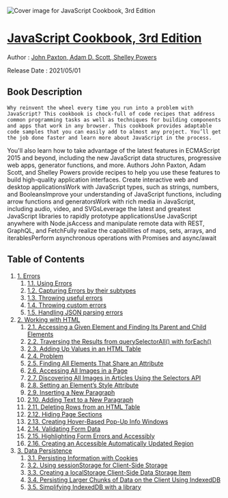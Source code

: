 ![Cover image for JavaScript Cookbook, 3rd Edition](https://imgdetail.ebookreading.net/cover/cover/20200920/EB9781492055747.jpg)

[JavaScript Cookbook, 3rd Edition](https://ebookreading.net/view/book/JavaScript+Cookbook%2C+3rd+Edition-EB9781492055747_1.html "JavaScript Cookbook, 3rd Edition")
====================================================================================================================

Author : [John Paxton](https://ebookreading.net/search/author/John+Paxton),[ 
            Adam D. Scott](https://ebookreading.net/search/author/+%0D%0A++++++++++++Adam+D.+Scott),[ 
            Shelley Powers](https://ebookreading.net/search/author/+%0D%0A++++++++++++Shelley+Powers)

Release Date : 2021/05/01

Book Description
-----------------


    
    Why reinvent the wheel every time you run into a problem with JavaScript? This cookbook is chock-full of code recipes that address common programming tasks as well as techniques for building components and apps that work in any browser. This cookbook provides adaptable code samples that you can easily add to almost any project. You’ll get the job done faster and learn more about JavaScript in the process.
You'll also learn how to take advantage of the latest features in ECMAScript 2015 and beyond, including the new JavaScript data structures, progressive web apps, generator functions, and more. Authors John Paxton, Adam Scott, and Shelley Powers provide recipes to help you use these features to build high-quality application interfaces.
Create interactive web and desktop applicationsWork with JavaScript types, such as strings, numbers, and BooleansImprove your understanding of JavaScript functions, including arrow functions and generatorsWork with rich media in JavaScript, including audio, video, and SVGsLeverage the latest and greatest JavaScript libraries to rapidly prototype applicationsUse JavaScript anywhere with Node.jsAccess and manipulate remote data with REST, GraphQL, and FetchFully realize the capabilities of maps, sets, arrays, and iterablesPerform asynchronous operations with Promises and async/await
  

Table of Contents
-----------------

1. [1. Errors](https://ebookreading.net/view/book/JavaScript+Cookbook%2C+3rd+Edition-EB9781492055747_4.html#ch04)
    1. [1.1. Using Errors](https://ebookreading.net/view/book/JavaScript+Cookbook%2C+3rd+Edition-EB9781492055747_4.html#idm45922463517960)
    1. [1.2. Capturing Errors by their subtypes](https://ebookreading.net/view/book/JavaScript+Cookbook%2C+3rd+Edition-EB9781492055747_4.html#idm45922463003192)
    1. [1.3. Throwing useful errors](https://ebookreading.net/view/book/JavaScript+Cookbook%2C+3rd+Edition-EB9781492055747_4.html#idm45922462876376)
    1. [1.4. Throwing custom errors](https://ebookreading.net/view/book/JavaScript+Cookbook%2C+3rd+Edition-EB9781492055747_4.html#idm45922461018648)
    1. [1.5. Handling JSON parsing errors](https://ebookreading.net/view/book/JavaScript+Cookbook%2C+3rd+Edition-EB9781492055747_4.html#idm45922460821192)
1. [2. Working with HTML](https://ebookreading.net/view/book/JavaScript+Cookbook%2C+3rd+Edition-EB9781492055747_5.html#ch13)
    1. [2.1. Accessing a Given Element and Finding Its Parent and Child Elements](https://ebookreading.net/view/book/JavaScript+Cookbook%2C+3rd+Edition-EB9781492055747_5.html#access_a_given_elem)
    1. [2.2. Traversing the Results from querySelectorAll() with forEach()](https://ebookreading.net/view/book/JavaScript+Cookbook%2C+3rd+Edition-EB9781492055747_5.html#traversing_results_)
    1. [2.3. Adding Up Values in an HTML Table](https://ebookreading.net/view/book/JavaScript+Cookbook%2C+3rd+Edition-EB9781492055747_5.html#adding-values)
    1. [2.4. Problem](https://ebookreading.net/view/book/JavaScript+Cookbook%2C+3rd+Edition-EB9781492055747_5.html#idm45922459923704)
    1. [2.5. Finding All Elements That Share an Attribute](https://ebookreading.net/view/book/JavaScript+Cookbook%2C+3rd+Edition-EB9781492055747_5.html#idm45922459438952)
    1. [2.6. Accessing All Images in a Page](https://ebookreading.net/view/book/JavaScript+Cookbook%2C+3rd+Edition-EB9781492055747_5.html#idm45922459274040)
    1. [2.7. Discovering All Images in Articles Using the Selectors API](https://ebookreading.net/view/book/JavaScript+Cookbook%2C+3rd+Edition-EB9781492055747_5.html#idm45922458967704)
    1. [2.8. Setting an Element’s Style Attribute](https://ebookreading.net/view/book/JavaScript+Cookbook%2C+3rd+Edition-EB9781492055747_5.html#idm45922458701208)
    1. [2.9. Inserting a New Paragraph](https://ebookreading.net/view/book/JavaScript+Cookbook%2C+3rd+Edition-EB9781492055747_5.html#new-paragraph)
    1. [2.10. Adding Text to a New Paragraph](https://ebookreading.net/view/book/JavaScript+Cookbook%2C+3rd+Edition-EB9781492055747_5.html#add-text-paragraph)
    1. [2.11. Deleting Rows from an HTML Table](https://ebookreading.net/view/book/JavaScript+Cookbook%2C+3rd+Edition-EB9781492055747_5.html#deleting_rows_from_)
    1. [2.12. Hiding Page Sections](https://ebookreading.net/view/book/JavaScript+Cookbook%2C+3rd+Edition-EB9781492055747_5.html#idm45922457934264)
    1. [2.13. Creating Hover-Based Pop-Up Info Windows](https://ebookreading.net/view/book/JavaScript+Cookbook%2C+3rd+Edition-EB9781492055747_5.html#creating_hover-base)
    1. [2.14. Validating Form Data](https://ebookreading.net/view/book/JavaScript+Cookbook%2C+3rd+Edition-EB9781492055747_5.html#validating_forms)
    1. [2.15. Highlighting Form Errors and Accessibly](https://ebookreading.net/view/book/JavaScript+Cookbook%2C+3rd+Edition-EB9781492055747_5.html#idm45922456523256)
    1. [2.16. Creating an Accessible Automatically Updated Region](https://ebookreading.net/view/book/JavaScript+Cookbook%2C+3rd+Edition-EB9781492055747_5.html#live_region)
1. [3. Data Persistence](https://ebookreading.net/view/book/JavaScript+Cookbook%2C+3rd+Edition-EB9781492055747_6.html#ch15)
    1. [3.1. Persisting Information with Cookies](https://ebookreading.net/view/book/JavaScript+Cookbook%2C+3rd+Edition-EB9781492055747_6.html#cookies)
    1. [3.2. Using sessionStorage for Client-Side Storage](https://ebookreading.net/view/book/JavaScript+Cookbook%2C+3rd+Edition-EB9781492055747_6.html#using_sessionstorag)
    1. [3.3. Creating a localStorage Client-Side Data Storage Item](https://ebookreading.net/view/book/JavaScript+Cookbook%2C+3rd+Edition-EB9781492055747_6.html#creating_a_localsto)
    1. [3.4. Persisting Larger Chunks of Data on the Client Using IndexedDB](https://ebookreading.net/view/book/JavaScript+Cookbook%2C+3rd+Edition-EB9781492055747_6.html#persisting_larger_c)
    1. [3.5. Simplifying IndexedDB with a library](https://ebookreading.net/view/book/JavaScript+Cookbook%2C+3rd+Edition-EB9781492055747_6.html#indexeddb-libraries)
